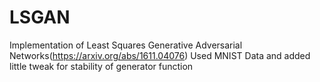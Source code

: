 # LSGAN

Implementation of Least Squares Generative Adversarial Networks(https://arxiv.org/abs/1611.04076)
Used MNIST Data and added little tweak for stability of generator function
